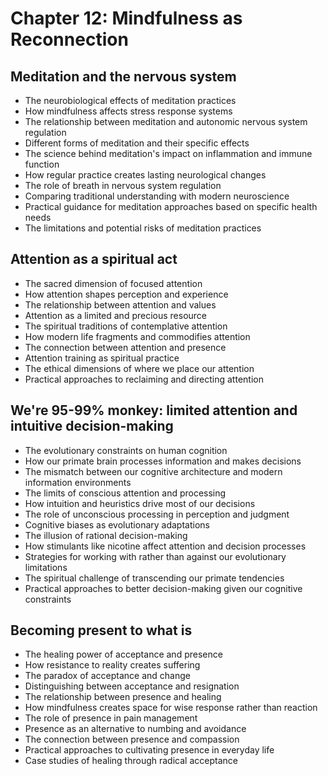 # Chapter 12: Mindfulness as Reconnection

## Meditation and the nervous system
- The neurobiological effects of meditation practices
- How mindfulness affects stress response systems
- The relationship between meditation and autonomic nervous system regulation
- Different forms of meditation and their specific effects
- The science behind meditation's impact on inflammation and immune function
- How regular practice creates lasting neurological changes
- The role of breath in nervous system regulation
- Comparing traditional understanding with modern neuroscience
- Practical guidance for meditation approaches based on specific health needs
- The limitations and potential risks of meditation practices

## Attention as a spiritual act
- The sacred dimension of focused attention
- How attention shapes perception and experience
- The relationship between attention and values
- Attention as a limited and precious resource
- The spiritual traditions of contemplative attention
- How modern life fragments and commodifies attention
- The connection between attention and presence
- Attention training as spiritual practice
- The ethical dimensions of where we place our attention
- Practical approaches to reclaiming and directing attention

## We're 95-99% monkey: limited attention and intuitive decision-making
- The evolutionary constraints on human cognition
- How our primate brain processes information and makes decisions
- The mismatch between our cognitive architecture and modern information environments
- The limits of conscious attention and processing
- How intuition and heuristics drive most of our decisions
- The role of unconscious processing in perception and judgment
- Cognitive biases as evolutionary adaptations
- The illusion of rational decision-making
- How stimulants like nicotine affect attention and decision processes
- Strategies for working with rather than against our evolutionary limitations
- The spiritual challenge of transcending our primate tendencies
- Practical approaches to better decision-making given our cognitive constraints

## Becoming present to what is
- The healing power of acceptance and presence
- How resistance to reality creates suffering
- The paradox of acceptance and change
- Distinguishing between acceptance and resignation
- The relationship between presence and healing
- How mindfulness creates space for wise response rather than reaction
- The role of presence in pain management
- Presence as an alternative to numbing and avoidance
- The connection between presence and compassion
- Practical approaches to cultivating presence in everyday life
- Case studies of healing through radical acceptance
